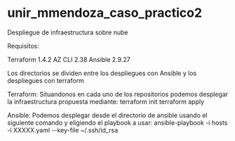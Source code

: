  # unir_mmendoza_caso_practico2
Despliegue de infraestructura sobre nube

Requisitos:

Terraform 1.4.2
AZ CLI 2.38
Ansible 2.9.27

Los directorios se dividen entre los despliegues con Ansible y los despliegues con terraform

Terraform:
Situandonos en cada uno de los repositorios podemos desplegar la infraestructura propuesta mediante:
  terraform init
  terraform apply
  
Ansible:
Podemos desplegar desde el directorio de ansible usando el siguiente comando y eligiendo el playbook a usar:
  ansible-playbook -i hosts -l XXXXX.yaml --key-file ~/.ssh/id_rsa
